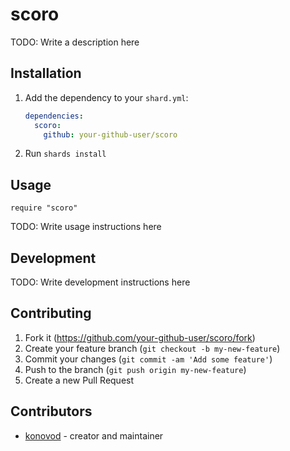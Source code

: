 # scoro

TODO: Write a description here

## Installation

1. Add the dependency to your `shard.yml`:

   ```yaml
   dependencies:
     scoro:
       github: your-github-user/scoro
   ```

2. Run `shards install`

## Usage

```crystal
require "scoro"
```

TODO: Write usage instructions here

## Development

TODO: Write development instructions here

## Contributing

1. Fork it (<https://github.com/your-github-user/scoro/fork>)
2. Create your feature branch (`git checkout -b my-new-feature`)
3. Commit your changes (`git commit -am 'Add some feature'`)
4. Push to the branch (`git push origin my-new-feature`)
5. Create a new Pull Request

## Contributors

- [konovod](https://github.com/your-github-user) - creator and maintainer
